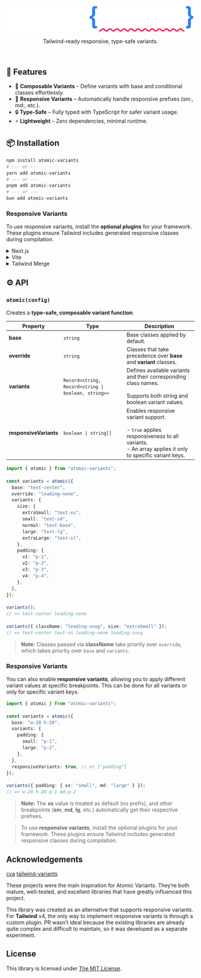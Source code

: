 &nbsp;

<p align="center">
    <picture>
      <source media="(prefers-color-scheme: dark)" srcset=".github/assets/logo-dark.svg">
      <source media="(prefers-color-scheme: light)" srcset=".github/assets/logo-light.svg" >
      <img alt="Atomic Variants logo" src=".github/assets/logo-dark.svg">
    </picture>
</p>

<p align="center">Tailwind-ready responsive, type-safe variants.</p>

&nbsp;

## 🚀 Features

- 🧩 **Composable Variants** – Define variants with base and conditional classes effortlessly.
- 📱 **Responsive Variants** – Automatically handle responsive prefixes (sm:, md:, etc.).
- 🔒 **Type-Safe** – Fully typed with TypeScript for safer variant usage.
- ⚡️ **Lightweight** – Zero dependencies, minimal runtime.

## 📦 Installation

```bash
npm install atomic-variants
# --- or ---
yarn add atomic-variants
# --- or ---
pnpm add atomic-variants
# --- or ---
bun add atomic-variants
```

### Responsive Variants

To use responsive variants, install the **optional plugins** for your framework. These plugins ensure Tailwind includes generated responsive classes during compilation.

<details>
<summary>Next.js</summary>

Install the Next.js plugin for atomic-variants as a development dependency:

```bash
npm install @atomic-variants/next-plugin -D
# --- or ---
yarn add @atomic-variants/next-plugin -D
# --- or ---
pnpm add @atomic-variants/next-plugin -D
# --- or ---
bun add @atomic-variants/next-plugin -D
```

Wrap your Next.js config with the Atomic Variants plugin to enable responsive variant.

```js
import type { NextConfig } from "next";
import withAtomicVariants from "@atomic-variants/next-plugin";

const nextConfig: NextConfig = {
  /* ... */
};

export default withAtomicVariants(nextConfig); // Wrap your config with the plugin
```

Add the generated `.atomic-variants` folder to your `.gitignore` to prevent it from being committed.

```txt
.atomic-variants
```

Finally, make Tailwind aware of the generated classes by importing the folder in your **global.css**.

```css
@import "tailwindcss";
@source "../atomic-variants";
```

This tells Tailwind to **scan** the generated variant files for class names during compilation, so those classes are recognized and compiled into your CSS.

</details>

<details>
<summary>Vite</summary>

Install the Next.js plugin for atomic-variants as a development dependency:

```bash
npm install @atomic-variants/vite-plugin -D
# --- or ---
yarn add @atomic-variants/vite-plugin -D
# --- or ---
pnpm add @atomic-variants/vite-plugin -D
# --- or ---
bun add @atomic-variants/vite-plugin -D
```

Update your vite.config.ts to include the Atomic Variants plugin.

```js
import { defineConfig } from "vite";
import react from "@vitejs/plugin-react-swc";
import tailwindcss from "@tailwindcss/vite";
import atomicVariants from "@atomic-variants/vite-plugin";

// https://vite.dev/config/
export default defineConfig({
  plugins: [react(), tailwindcss(), atomicVariants()],
});
```

Add the generated `.atomic-variants` folder to your `.gitignore` to prevent it from being committed.

```txt
.atomic-variants
```

Finally, make Tailwind aware of the generated classes by importing the folder in your **global.css**.

```css
@import "tailwindcss";
@source "../atomic-variants";
```

This tells Tailwind to **scan** the generated variant files for class names during compilation, so those classes are recognized and compiled into your CSS.

</details>

<details>
<summary>Tailwind Merge</summary>

By default, **atomic-variants does not handle class conflicts**, so using [`tailwind-merge`](https://github.com/dcastil/tailwind-merge) is recommended if you want automatic conflict resolution.

```bash
npm install @tailwind-merge
# --- or ---
yarn add @tailwind-merge
# --- or ---
pnpm add @tailwind-merge
# --- or ---
bun add @tailwind-merge
```

After installing, configure it globally using the default config:

```js
import { defaultConfig } from "atomic-variants";
import { twMerge } from "tailwind-merge";

defaultConfig.finalize = twMerge;
```

</details>

## ⚙️ API

### `atomic(config)`

Creates a **type-safe, composable variant function**.

| Property               | Type                                                | Description                                                                                                                                         |
| ---------------------- | --------------------------------------------------- | --------------------------------------------------------------------------------------------------------------------------------------------------- |
| **base**               | `string`                                            | Base classes applied by default.                                                                                                                    |
| **override**           | `string`                                            | Classes that take precedence over **base** and **variant** classes.                                                                                 |
| **variants**           | `Record<string, Record<string \| boolean, string>>` | Defines available variants and their corresponding class names.<br><br>Supports both string and boolean variant values.                             |
| **responsiveVariants** | `boolean \| string[]`                               | Enables responsive variant support.<br><br>- `true` applies responsiveness to all variants.<br>- An array applies it only to specific variant keys. |

```ts
import { atomic } from "atomic-variants";

const variants = atomic({
  base: "text-center",
  override: "leading-none",
  variants: {
    size: {
      extraSmall: "text-xs",
      small: "text-sm",
      normal: "text-base",
      large: "text-lg",
      extraLarge: "text-xl",
    },
    padding: {
      v1: "p-1",
      v2: "p-2",
      v3: "p-3",
      v4: "p-4",
    },
  },
});

variants();
// => text-center leading-none

variants({ className: "leading-snug", size: "extraSmall" });
// => text-center text-xs leading-none leading-snug
```

> **Note:** Classes passed via **className** take priority over `override`, which takes priority over `base` and `variants`.

### Responsive Variants

You can also enable **responsive variants**, allowing you to apply different variant values at specific breakpoints. This can be done for all variants or only for specific variant keys.

```ts
import { atomic } from "atomic-variants";

const variants = atomic({
  base: "w-20 h-20",
  variants: {
    padding: {
      small: "p-1",
      large: "p-2",
    },
  },
  responsiveVariants: true, // or ["padding"]
});

variants({ padding: { xs: "small", md: "large" } });
// => w-20 h-20 p-1 md:p-2
```

> **Note:** The **xs** value is treated as default (no prefix), and other breakpoints (**sm**, **md**, **lg**, etc.) automatically get their respective prefixes.

> To use **responsive variants**, install the optional plugins for your framework. These plugins ensure Tailwind includes generated responsive classes during compilation.

## Acknowledgements

[cva](https://github.com/joe-bell/cva) [tailwind-variants](https://github.com/heroui-inc/tailwind-variants)

These projects were the main inspiration for Atomic Variants. They’re both mature, well-tested, and excellent libraries that have greatly influenced this project.

This library was created as an alternative that supports responsive variants. For **Tailwind** v4, the only way to implement responsive variants is through a custom plugin.
PR wasn’t ideal because the existing libraries are already quite complex and difficult to maintain, so it was developed as a separate experiment.

## License

This library is licensed under [The MIT License](LICENSE).
